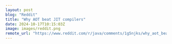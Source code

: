 ```yaml
---
layout: post
blog: "Reddit"
title: "Why AOT beat JIT compilers"
date: 2024-10-17T10:15:03Z
image: images/reddit.png
remote_url: "https://www.reddit.com/r/java/comments/1g5njks/why_aot_beat_jit_compilers/"
---
```

